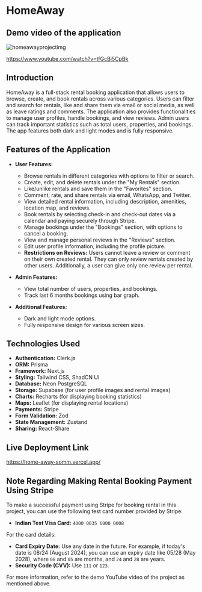 # HomeAway

## Demo video of the application
![homeawayprojectimg](https://github.com/user-attachments/assets/659709dc-f0af-4227-9f8f-36ef06260c85)

https://www.youtube.com/watch?v=tfGcBi5CpBk

## Introduction

HomeAway is a full-stack rental booking application that allows users to browse, create, and book rentals across various categories. Users can filter and search for rentals, like and share them via email or social media, as well as leave ratings and comments. The application also provides functionalities to manage user profiles, handle bookings, and view reviews. Admin users can track important statistics such as total users, properties, and bookings. The app features both dark and light modes and is fully responsive.

## Features of the Application

- **User Features:**
  - Browse rentals in different categories with options to filter or search.
  - Create, edit, and delete rentals under the "My Rentals" section.
  - Like/unlike rentals and save them in the "Favorites" section.
  - Comment, rate, and share rentals via email, WhatsApp, and Twitter.
  - View detailed rental information, including description, amenities, location map, and reviews.
  - Book rentals by selecting check-in and check-out dates via a calendar and paying securely through Stripe.
  - Manage bookings under the "Bookings" section, with options to cancel a booking.
  - View and manage personal reviews in the "Reviews" section.
  - Edit user profile information, including the profile picture.
  - **Restrictions on Reviews:** Users cannot leave a review or comment on their own created rental. They can only review rentals created by other users. Additionally, a user can give only one review per rental.

- **Admin Features:**
  - View total number of users, properties, and bookings.
  - Track last 6 months bookings using bar graph.

- **Additional Features:**
  - Dark and light mode options.
  - Fully responsive design for various screen sizes.

## Technologies Used

- **Authentication:** Clerk.js
- **ORM:** Prisma
- **Framework:** Next.js
- **Styling:** Tailwind CSS, ShadCN UI
- **Database:** Neon PostgreSQL
- **Storage:** Supabase (for user profile images and rental images)
- **Charts:** Recharts (for displaying booking statistics)
- **Maps:** Leaflet (for displaying rental locations)
- **Payments:** Stripe
- **Form Validation:** Zod
- **State Management:** Zustand
- **Sharing:** React-Share

## Live Deployment Link

https://home-away-somm.vercel.app/

## Note Regarding Making Rental Booking Payment Using Stripe

To make a successful payment using Stripe for booking rental in this project, you can use the following test card number provided by Stripe:

- **Indian Test Visa Card:** `4000 0035 6000 0008`

For the card details:
- **Card Expiry Date:** Use any date in the future. For example, if today's date is 08/24 (August 2024), you can use an expiry date like 05/28 (May 2028), where `08` and `05` are months, and `24` and `28` are years.
- **Security Code (CVV):** Use `111` or `123`.

For more information, refer to the demo YouTube video of the project as mentioned above.

